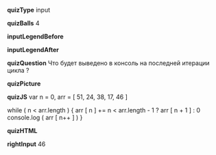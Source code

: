 ____quizType____
input

____quizBalls____
4

____inputLegendBefore____


____inputLegendAfter____


____quizQuestion____
Что будет выведено в консоль на последней итерации цикла ?


____quizPicture____


____quizJS____
var n = 0, arr = [ 51, 24, 38, 17, 46 ]

while ( n < arr.length ) {
    arr [ n ] += n < arr.length - 1 ?
                 arr [ n + 1 ] : 0
    console.log ( arr [ n++ ] )
}


____quizHTML____


____rightInput____
46
